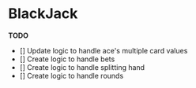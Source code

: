 # BlackJack
**TODO**
- [] Update logic to handle ace's multiple card values
- [] Create logic to handle bets
- [] Create logic to handle splitting hand
- [] Create logic to handle rounds
